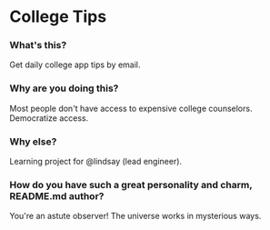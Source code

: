# College Tips 

### What's this? 
Get daily college app tips by email.

### Why are you doing this? 
Most people don't have access to expensive college counselors. Democratize access. 

### Why else? 
Learning project for @lindsay (lead engineer). 

### How do you have such a great personality and charm, README.md author?
You're an astute observer! The universe works in mysterious ways. 